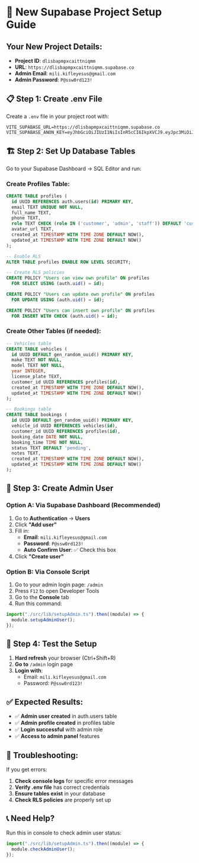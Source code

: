 # 🚀 New Supabase Project Setup Guide

## **Your New Project Details:**

- **Project ID**: `dlisbapmpxcaittniqmm`
- **URL**: `https://dlisbapmpxcaittniqmm.supabase.co`
- **Admin Email**: `mili.kifleyesus@gmail.com`
- **Admin Password**: `P@ssw0rd123!`

## **📋 Step 1: Create .env File**

Create a `.env` file in your project root with:

```env
VITE_SUPABASE_URL=https://dlisbapmpxcaittniqmm.supabase.co
VITE_SUPABASE_ANON_KEY=eyJhbGciOiJIUzI1NiIsInR5cCI6IkpXVCJ9.eyJpc3MiOiJzdXBhYmFzZSIsInJlZiI6ImRsaXNiYXBtcHhjYWl0dG5pcW1tIiwicm9sZSI6ImFub24iLCJpYXQiOjE3NTU2NDE2OTEsImV4cCI6MjA3MTIxNzY5MX0.9uXSxDAc28owKCqeId5Hsiu25FuW3t3xFIwM2695CDI
```

## **🏗️ Step 2: Set Up Database Tables**

Go to your Supabase Dashboard → SQL Editor and run:

### **Create Profiles Table:**

```sql
CREATE TABLE profiles (
  id UUID REFERENCES auth.users(id) PRIMARY KEY,
  email TEXT UNIQUE NOT NULL,
  full_name TEXT,
  phone TEXT,
  role TEXT CHECK (role IN ('customer', 'admin', 'staff')) DEFAULT 'customer',
  avatar_url TEXT,
  created_at TIMESTAMP WITH TIME ZONE DEFAULT NOW(),
  updated_at TIMESTAMP WITH TIME ZONE DEFAULT NOW()
);

-- Enable RLS
ALTER TABLE profiles ENABLE ROW LEVEL SECURITY;

-- Create RLS policies
CREATE POLICY "Users can view own profile" ON profiles
  FOR SELECT USING (auth.uid() = id);

CREATE POLICY "Users can update own profile" ON profiles
  FOR UPDATE USING (auth.uid() = id);

CREATE POLICY "Users can insert own profile" ON profiles
  FOR INSERT WITH CHECK (auth.uid() = id);
```

### **Create Other Tables (if needed):**

```sql
-- Vehicles table
CREATE TABLE vehicles (
  id UUID DEFAULT gen_random_uuid() PRIMARY KEY,
  make TEXT NOT NULL,
  model TEXT NOT NULL,
  year INTEGER,
  license_plate TEXT,
  customer_id UUID REFERENCES profiles(id),
  created_at TIMESTAMP WITH TIME ZONE DEFAULT NOW(),
  updated_at TIMESTAMP WITH TIME ZONE DEFAULT NOW()
);

-- Bookings table
CREATE TABLE bookings (
  id UUID DEFAULT gen_random_uuid() PRIMARY KEY,
  vehicle_id UUID REFERENCES vehicles(id),
  customer_id UUID REFERENCES profiles(id),
  booking_date DATE NOT NULL,
  booking_time TIME NOT NULL,
  status TEXT DEFAULT 'pending',
  notes TEXT,
  created_at TIMESTAMP WITH TIME ZONE DEFAULT NOW(),
  updated_at TIMESTAMP WITH TIME ZONE DEFAULT NOW()
);
```

## **👤 Step 3: Create Admin User**

### **Option A: Via Supabase Dashboard (Recommended)**

1. Go to **Authentication** → **Users**
2. Click **"Add user"**
3. Fill in:
   - **Email**: `mili.kifleyesus@gmail.com`
   - **Password**: `P@ssw0rd123!`
   - **Auto Confirm User**: ✅ Check this box
4. Click **"Create user"**

### **Option B: Via Console Script**

1. Go to your admin login page: `/admin`
2. Press `F12` to open Developer Tools
3. Go to the **Console** tab
4. Run this command:

```javascript
import("./src/lib/setupAdmin.ts").then((module) => {
  module.setupAdminUser();
});
```

## **🧪 Step 4: Test the Setup**

1. **Hard refresh** your browser (Ctrl+Shift+R)
2. **Go to** `/admin` login page
3. **Login with**:
   - Email: `mili.kifleyesus@gmail.com`
   - Password: `P@ssw0rd123!`

## **✅ Expected Results:**

- ✅ **Admin user created** in auth.users table
- ✅ **Admin profile created** in profiles table
- ✅ **Login successful** with admin role
- ✅ **Access to admin panel** features

## **🔧 Troubleshooting:**

If you get errors:

1. **Check console logs** for specific error messages
2. **Verify .env file** has correct credentials
3. **Ensure tables exist** in your database
4. **Check RLS policies** are properly set up

## **📞 Need Help?**

Run this in console to check admin user status:

```javascript
import("./src/lib/setupAdmin.ts").then((module) => {
  module.checkAdminUser();
});
```
